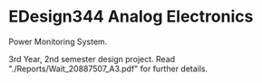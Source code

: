 # EDesign344 Analog Electronics

Power Monitoring System.

3rd Year, 2nd semester design project. Read "./Reports/Wait_20887507_A3.pdf" for further details.
